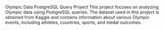 Olympic Data PostgreSQL Query Project
This project focuses on analyzing Olympic data using PostgreSQL queries. 
The dataset used in this project is obtained from Kaggle and contains information about various Olympic events, 
including athletes, countries, sports, and medal outcomes.
